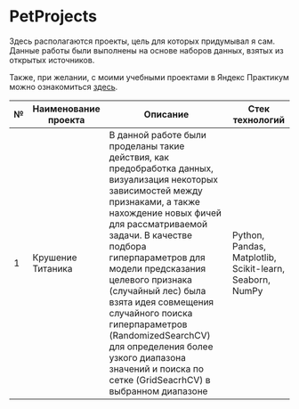 # PetProjects

Здесь располагаются проекты, цель для которых придумывал я сам. Данные работы были выполнены на основе наборов данных, взятых из открытых источников. 

Также, при желании, с моими учебными проектами в Яндекс Практикум можно ознакомиться [здесь](https://github.com/Andrey-Mukoseev/YandexPracticum).

|№  |Наименование проекта         |Описание                          |Стек технологий      |
|---|------------------------------|---------------------------------|---------------------|
|1  |Крушение Титаника | В данной работе были проделаны такие действия, как предобработка данных, визуализация некоторых зависимостей между признаками, а также нахождение новых фичей для рассматриваемой задачи. В качестве подбора гиперпараметров для модели предсказания целевого признака (случайный лес) была взята идея совмещения случайного поиска гиперпараметров (RandomizedSearchCV) для определения более узкого диапазона значений и поиска по сетке (GridSeacrhCV) в выбранном диапазоне| Python, Pandas, Matplotlib, Scikit-learn, Seaborn, NumPy|

